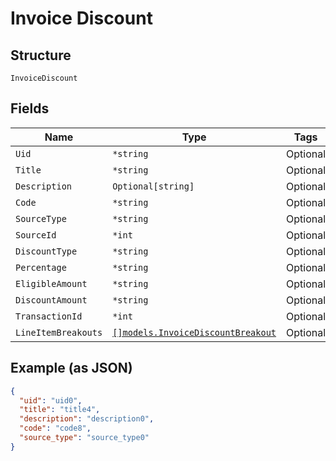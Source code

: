 
# Invoice Discount

## Structure

`InvoiceDiscount`

## Fields

| Name | Type | Tags | Description |
|  --- | --- | --- | --- |
| `Uid` | `*string` | Optional | - |
| `Title` | `*string` | Optional | - |
| `Description` | `Optional[string]` | Optional | - |
| `Code` | `*string` | Optional | - |
| `SourceType` | `*string` | Optional | - |
| `SourceId` | `*int` | Optional | - |
| `DiscountType` | `*string` | Optional | - |
| `Percentage` | `*string` | Optional | - |
| `EligibleAmount` | `*string` | Optional | - |
| `DiscountAmount` | `*string` | Optional | - |
| `TransactionId` | `*int` | Optional | - |
| `LineItemBreakouts` | [`[]models.InvoiceDiscountBreakout`](invoice-discount-breakout.md) | Optional | - |

## Example (as JSON)

```json
{
  "uid": "uid0",
  "title": "title4",
  "description": "description0",
  "code": "code8",
  "source_type": "source_type0"
}
```

